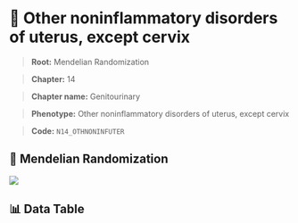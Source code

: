 # 🧪 Other noninflammatory disorders of uterus, except cervix

> **Root:** Mendelian Randomization

> **Chapter:** 14  

> **Chapter name:** Genitourinary

> **Phenotype:** Other noninflammatory disorders of uterus, except cervix  

> **Code:** `N14_OTHNONINFUTER`

## 🧬 Mendelian Randomization  

<img src="/MR/Figures/Forward/N14_OTHNONINFUTER.png"/>

## 📊 Data Table

<CsvTableMRF src="/MR/Data/Forward/N14_OTHNONINFUTER.csv"/>
